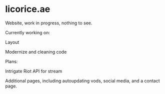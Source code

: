 # licorice.ae
Website, work in progress, nothing to see.


Currently working on:  

Layout  

Modernize and cleaning code  


Plans:
  
Intrigate Riot API for stream
  
Additional pages, including autoupdating vods, social media, and a contact page.
